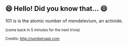 ## 😄 Hello! Did you know that... 😄
101 is is the atomic number of mendelevium, an actinide.

<sup>(come back in 5 minutes for the next trivia)</sup>


<sup>Credits: http://numbersapi.com</sup>
